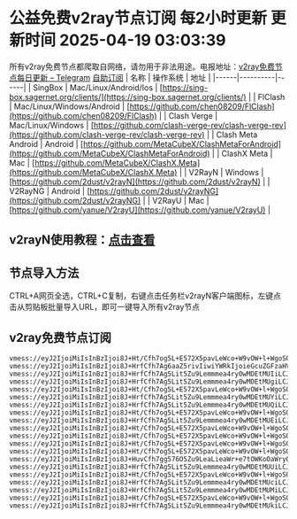 # 公益免费v2ray节点订阅 每2小时更新 更新时间 2025-04-19 03:03:39
所有v2ray免费节点都爬取自网络，请勿用于非法用途。电报地址：[v2ray免费节点每日更新 – Telegram](https://t.me/just_do_chat) 
[自助订阅](https://share.colors.nyc.mn/)
| 名称 | 操作系统 | 地址 |
|------|----------|------|
| SingBox | Mac/Linux/Android/Ios | [https://sing-box.sagernet.org/clients/](https://sing-box.sagernet.org/clients/) |
| FlClash | Mac/Linux/Windows/Android | [https://github.com/chen08209/FlClash](https://github.com/chen08209/FlClash) |
| Clash Verge | Mac/Linux/Windows | [https://github.com/clash-verge-rev/clash-verge-rev](https://github.com/clash-verge-rev/clash-verge-rev) |
| Clash Meta Android | Android | [https://github.com/MetaCubeX/ClashMetaForAndroid](https://github.com/MetaCubeX/ClashMetaForAndroid) |
| ClashX Meta | Mac | [https://github.com/MetaCubeX/ClashX.Meta](https://github.com/MetaCubeX/ClashX.Meta) |
| V2RayN | Windows | [https://github.com/2dust/v2rayN](https://github.com/2dust/v2rayN) |
| V2RayNG | Android | [https://github.com/2dust/v2rayNG](https://github.com/2dust/v2rayNG) |
| V2RayU | Mac | [https://github.com/yanue/V2rayU](https://github.com/yanue/V2rayU) |
## v2rayN使用教程：[点击查看](https://blog.colors.nyc.mn/posts/how-to-use-v2rayn//)
## 节点导入方法
CTRL+A网页全选，CTRL+C复制，右键点击任务栏v2rayN客户端图标，左键点击从剪贴板批量导入URL，即可一键导入所有v2ray节点  
## v2ray免费节点订阅  
``` 
vmess://eyJ2IjoiMiIsInBzIjoi8J+Ht/Cfh7og5L+E572X5pavLeWco+W9vOW+l+WgoS0wMDEtMUEiLCJhZGQiOiIxOTUuNTguNDkuODQiLCJwb3J0IjoiMjIwMTYiLCJ0eXBlIjoibm9uZSIsImlkIjoiNTIyYzQ1MjQtYWZmZC00ODRjLTk3NGItZmY0YjY2Y2Y5MzY3IiwiYWlkIjoiMCIsIm5ldCI6IndzIiwicGF0aCI6Ii8iLCJob3N0IjoiIiwidGxzIjoiIn0=
vmess://eyJ2IjoiMiIsInBzIjoi8J+HrfCfh7Ag6aaZ5rivIiwiYWRkIjoieGcuZGFzaHVhaS5jeW91IiwicG9ydCI6IjE5OTAxIiwidHlwZSI6Im5vbmUiLCJpZCI6ImMzODEyMzI5LTkyYWUtNDAxMy1hOGU0LTMzOTkxZGQ5MDYwOCIsImFpZCI6IjAiLCJuZXQiOiJ0Y3AiLCJwYXRoIjoiLyIsImhvc3QiOiJ4Zy5kYXNodWFpLmN5b3UiLCJ0bHMiOiIifQ==
vmess://eyJ2IjoiMiIsInBzIjoi8J+HrfCfh7Ag5Lit5Zu9Lemmmea4ry0wMDEtMUIiLCJhZGQiOiIyMTIuMTkyLjEyLjE1NCIsInBvcnQiOiIyMzAxNyIsInR5cGUiOiJub25lIiwiaWQiOiI1MDNmMjZmNS0xNjA4LTQ0N2UtYjI1Yi01NTcwZDJhNDQyZDEiLCJhaWQiOiIwIiwibmV0Ijoid3MiLCJwYXRoIjoiLyIsImhvc3QiOiIiLCJ0bHMiOiIifQ==
vmess://eyJ2IjoiMiIsInBzIjoi8J+HrfCfh7Ag5Lit5Zu9Lemmmea4ry0wMDEtMUgiLCJhZGQiOiIyMTIuMTkyLjEyLjE1NCIsInBvcnQiOiIyMzAxNyIsInR5cGUiOiJub25lIiwiaWQiOiI2ZGRlYTU3YS1jZmNmLTQ3NGYtYThkNS0zNTY4ZWVjOGFjZTkiLCJhaWQiOiIwIiwibmV0Ijoid3MiLCJwYXRoIjoiLyIsImhvc3QiOiIiLCJ0bHMiOiIifQ==
vmess://eyJ2IjoiMiIsInBzIjoi8J+Ht/Cfh7og5L+E572X5pavLeWco+W9vOW+l+WgoS0wMDEtMUkiLCJhZGQiOiIxOTUuNTguNDkuODQiLCJwb3J0IjoiMjIwMTYiLCJ0eXBlIjoibm9uZSIsImlkIjoiNDkzNmFiMmEtMTE3MS00NDQ0LWE3ZjEtZGMzNTlkOGVkZjVlIiwiYWlkIjoiMCIsIm5ldCI6IndzIiwicGF0aCI6Ii8iLCJob3N0IjoiIiwidGxzIjoiIn0=
vmess://eyJ2IjoiMiIsInBzIjoi8J+HrfCfh7Ag5Lit5Zu9Lemmmea4ry0wMDEtMUYiLCJhZGQiOiIyMTIuMTkyLjEyLjE1NCIsInBvcnQiOiIyMzAxNyIsInR5cGUiOiJub25lIiwiaWQiOiIyOWVlNThiNS01ZTI3LTQ2YzUtOWQ1ZS01NWFkNmJiNDJiN2YiLCJhaWQiOiIwIiwibmV0Ijoid3MiLCJwYXRoIjoiLyIsImhvc3QiOiIiLCJ0bHMiOiIifQ==
vmess://eyJ2IjoiMiIsInBzIjoi8J+HrfCfh7Ag5Lit5Zu9Lemmmea4ry0wMDEtMUQiLCJhZGQiOiIyMTIuMTkyLjEyLjE1NCIsInBvcnQiOiIyMzAxNyIsInR5cGUiOiJub25lIiwiaWQiOiI4ZDdhZGU4Zi1mNjc2LTRiNDYtOTliNi1iYjY2MTMyYjExMzQiLCJhaWQiOiIwIiwibmV0Ijoid3MiLCJwYXRoIjoiLyIsImhvc3QiOiIiLCJ0bHMiOiIifQ==
vmess://eyJ2IjoiMiIsInBzIjoi8J+Ht/Cfh7og5L+E572X5pavLeWco+W9vOW+l+WgoS0wMDEtMUMiLCJhZGQiOiIxOTUuNTguNDkuODQiLCJwb3J0IjoiMjIwMTYiLCJ0eXBlIjoibm9uZSIsImlkIjoiZDcyOTk0NDgtYjEyMC00ZTNlLWEzNzMtMjIwMjdjODUxNjQxIiwiYWlkIjoiMCIsIm5ldCI6IndzIiwicGF0aCI6Ii8iLCJob3N0IjoiIiwidGxzIjoiIn0=
vmess://eyJ2IjoiMiIsInBzIjoi8J+HrfCfh7Ag5Lit5Zu9Lemmmea4ry0wMDEtMUEiLCJhZGQiOiIyMTIuMTkyLjEyLjE1NCIsInBvcnQiOiIyMzAxNyIsInR5cGUiOiJub25lIiwiaWQiOiI1MjJjNDUyNC1hZmZkLTQ4NGMtOTc0Yi1mZjRiNjZjZjkzNjciLCJhaWQiOiIwIiwibmV0Ijoid3MiLCJwYXRoIjoiLyIsImhvc3QiOiIiLCJ0bHMiOiIifQ==
vmess://eyJ2IjoiMiIsInBzIjoi8J+Ht/Cfh7og5L+E572X5pavLeWco+W9vOW+l+WgoS0wMDEtMUYiLCJhZGQiOiIxOTUuNTguNDkuODQiLCJwb3J0IjoiMjIwMTYiLCJ0eXBlIjoibm9uZSIsImlkIjoiMjllZTU4YjUtNWUyNy00NmM1LTlkNWUtNTVhZDZiYjQyYjdmIiwiYWlkIjoiMCIsIm5ldCI6IndzIiwicGF0aCI6Ii8iLCJob3N0IjoiIiwidGxzIjoiIn0=
vmess://eyJ2IjoiMiIsInBzIjoi8J+Ht/Cfh7og5L+E572X5pavLeWco+W9vOW+l+WgoS0wMDEtMUQiLCJhZGQiOiIxOTUuNTguNDkuODQiLCJwb3J0IjoiMjIwMTYiLCJ0eXBlIjoibm9uZSIsImlkIjoiOGQ3YWRlOGYtZjY3Ni00YjQ2LTk5YjYtYmI2NjEzMmIxMTM0IiwiYWlkIjoiMCIsIm5ldCI6IndzIiwicGF0aCI6Ii8iLCJob3N0IjoiIiwidGxzIjoiIn0=
vmess://eyJ2IjoiMiIsInBzIjoi8J+Ht/Cfh7og5L+E572X5pavLeWco+W9vOW+l+WgoS0wMDEtMUIiLCJhZGQiOiIxOTUuNTguNDkuODQiLCJwb3J0IjoiMjIwMTYiLCJ0eXBlIjoibm9uZSIsImlkIjoiNTAzZjI2ZjUtMTYwOC00NDdlLWIyNWItNTU3MGQyYTQ0MmQxIiwiYWlkIjoiMCIsIm5ldCI6IndzIiwicGF0aCI6Ii8iLCJob3N0IjoiIiwidGxzIjoiIn0=
vmess://eyJ2IjoiMiIsInBzIjoi8J+Ht/Cfh7og5L+E572X5pavLeWco+W9vOW+l+WgoS0wMDEtMUgiLCJhZGQiOiIxOTUuNTguNDkuODQiLCJwb3J0IjoiMjIwMTYiLCJ0eXBlIjoibm9uZSIsImlkIjoiNmRkZWE1N2EtY2ZjZi00NzRmLWE4ZDUtMzU2OGVlYzhhY2U5IiwiYWlkIjoiMCIsIm5ldCI6IndzIiwicGF0aCI6Ii8iLCJob3N0IjoiIiwidGxzIjoiIn0=
vmess://eyJ2IjoiMiIsInBzIjoi8J+HuvCfh7gg576O5Zu9LeaLieaWr+e7tOWKoOaWry0wMDEtMUYiLCJhZGQiOiI0NS4xNDcuMjAxLjIzMSIsInBvcnQiOiIyMDAxMyIsInR5cGUiOiJub25lIiwiaWQiOiIyOWVlNThiNS01ZTI3LTQ2YzUtOWQ1ZS01NWFkNmJiNDJiN2YiLCJhaWQiOiIwIiwibmV0Ijoid3MiLCJwYXRoIjoiLyIsImhvc3QiOiIiLCJ0bHMiOiIifQ==
vmess://eyJ2IjoiMiIsInBzIjoi8J+HrfCfh7Ag5Lit5Zu9Lemmmea4ry0wMDEtMUUiLCJhZGQiOiIyMTIuMTkyLjEyLjE1NCIsInBvcnQiOiIyMzAxNyIsInR5cGUiOiJub25lIiwiaWQiOiIwODJjMGYwMS0wYWQ0LTRjNmYtOWMyOC1lZWRmZmMyYmU3ZDkiLCJhaWQiOiIwIiwibmV0Ijoid3MiLCJwYXRoIjoiLyIsImhvc3QiOiIiLCJ0bHMiOiIifQ==
vmess://eyJ2IjoiMiIsInBzIjoi8J+Ht/Cfh7og5L+E572X5pavLeWco+W9vOW+l+WgoS0wMDEtMUciLCJhZGQiOiIxOTUuNTguNDkuODQiLCJwb3J0IjoiMjIwMTYiLCJ0eXBlIjoibm9uZSIsImlkIjoiZjNkNmQ0MWQtM2I3Zi00ODE4LTkxNTMtZTA2YzY1NjYyNDkwIiwiYWlkIjoiMCIsIm5ldCI6IndzIiwicGF0aCI6Ii8iLCJob3N0IjoiIiwidGxzIjoiIn0=
vmess://eyJ2IjoiMiIsInBzIjoi8J+HrfCfh7Ag5Lit5Zu9Lemmmea4ry0wMDEtMUciLCJhZGQiOiIyMTIuMTkyLjEyLjE1NCIsInBvcnQiOiIyMzAxNyIsInR5cGUiOiJub25lIiwiaWQiOiJmM2Q2ZDQxZC0zYjdmLTQ4MTgtOTE1My1lMDZjNjU2NjI0OTAiLCJhaWQiOiIwIiwibmV0Ijoid3MiLCJwYXRoIjoiLyIsImhvc3QiOiIiLCJ0bHMiOiIifQ==
vmess://eyJ2IjoiMiIsInBzIjoi8J+HrfCfh7Ag5Lit5Zu9Lemmmea4ry0wMDEtMUMiLCJhZGQiOiIyMTIuMTkyLjEyLjE1NCIsInBvcnQiOiIyMzAxNyIsInR5cGUiOiJub25lIiwiaWQiOiJkNzI5OTQ0OC1iMTIwLTRlM2UtYTM3My0yMjAyN2M4NTE2NDEiLCJhaWQiOiIwIiwibmV0Ijoid3MiLCJwYXRoIjoiLyIsImhvc3QiOiIiLCJ0bHMiOiIifQ==
vmess://eyJ2IjoiMiIsInBzIjoi8J+Ht/Cfh7og5L+E572X5pavLeWco+W9vOW+l+WgoS0wMDEtMUUiLCJhZGQiOiIxOTUuNTguNDkuODQiLCJwb3J0IjoiMjIwMTYiLCJ0eXBlIjoibm9uZSIsImlkIjoiMDgyYzBmMDEtMGFkNC00YzZmLTljMjgtZWVkZmZjMmJlN2Q5IiwiYWlkIjoiMCIsIm5ldCI6IndzIiwicGF0aCI6Ii8iLCJob3N0IjoiIiwidGxzIjoiIn0=
vmess://eyJ2IjoiMiIsInBzIjoi8J+HrfCfh7Ag5Lit5Zu9Lemmmea4ry0wMDEtMUkiLCJhZGQiOiIyMTIuMTkyLjEyLjE1NCIsInBvcnQiOiIyMzAxNyIsInR5cGUiOiJub25lIiwiaWQiOiI0OTM2YWIyYS0xMTcxLTQ0NDQtYTdmMS1kYzM1OWQ4ZWRmNWUiLCJhaWQiOiIwIiwibmV0Ijoid3MiLCJwYXRoIjoiLyIsImhvc3QiOiIiLCJ0bHMiOiIifQ==
```

